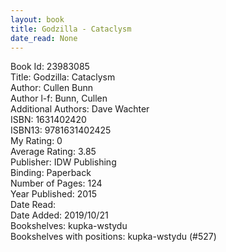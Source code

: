 ```yaml
---
layout: book
title: Godzilla - Cataclysm
date_read: None
---
```


Book Id: 23983085<br />
Title: Godzilla: Cataclysm<br />
Author: Cullen Bunn<br />
Author l-f: Bunn, Cullen<br />
Additional Authors: Dave Wachter<br />
ISBN: 1631402420<br />
ISBN13: 9781631402425<br />
My Rating: 0<br />
Average Rating: 3.85<br />
Publisher: IDW Publishing<br />
Binding: Paperback<br />
Number of Pages: 124<br />
Year Published: 2015<br />
Date Read: <br />
Date Added: 2019/10/21<br />
Bookshelves: kupka-wstydu<br />
Bookshelves with positions: kupka-wstydu (#527)<br />

